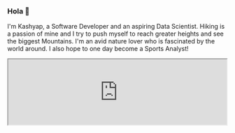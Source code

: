 ### Hola 👋

I'm Kashyap, a Software Developer and an aspiring Data Scientist. Hiking is a passion of mine and I try to push myself to reach greater heights and see the biggest Mountains. I'm an avid nature lover who is fascinated by the world around. I also hope to one day become a Sports Analyst!

<div id="header" align="center">
  <iframe src="https://giphy.com/embed/U847RILcoxIKjuSK4E" width="500"/>
</div>

- 🌱 I’m a graduate student at the University of Arizona studying Data Science
- 🔭 I’m currently working on ML, Data Mining and Data Visualization projects
- 👨‍💻 I worked at LTI Mindtree as a Frontend Developer on a Sustainable Future application
- 👯 I’m looking to collaborate on ML and Data Visualization projects to gain more knowledge in the field
- 🤔 I’m looking for help with R programming
- 💬 Ask me about my travels in the Mountains!
- ⚡ Fun fact: 14,632 feet is the highest I've hiked upto!
<!--
**KashyapNadendla/KashyapNadendla** is a ✨ _special_ ✨ repository because its `README.md` (this file) appears on your GitHub profile.

Here are some ideas to get you started:


-->
